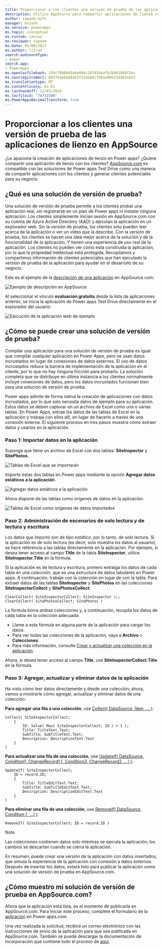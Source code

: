 ```yaml
---
title: Proporcionar a los clientes una versión de prueba de las aplicaciones de lienzo en AppSource | Microsoft Docs
description: Utilice AppSource para compartir aplicaciones de lienzo con los clientes y genere clientes potenciales para su empresa.
author: tapanm-msft
manager: kvivek
ms.service: powerapps
ms.topic: conceptual
ms.custom: canvas
ms.reviewer: tapanm
ms.date: 05/08/2017
ms.author: litran
search.audienceType:
- maker
search.app:
- PowerApps
ms.openlocfilehash: 324c7880643a6e06bc147d1bbafb1b9638b8f2ec
ms.sourcegitcommit: 6b27eae6dd8a53f224a8dc7d0aa00e334d6fed15
ms.translationtype: MT
ms.contentlocale: es-ES
ms.lasthandoff: 12/03/2019
ms.locfileid: "74731598"
ms.PowerAppsDecimalTransform: true
---
```

# <a name="let-customers-test-drive-your-canvas-app-on-appsource"></a>Proporcionar a los clientes una versión de prueba de las aplicaciones de lienzo en AppSource

¿Le apasiona la creación de aplicaciones de lienzo en Power apps? ¿Quiere compartir una aplicación de lienzo con los clientes? [AppSource.com](https://appsource.microsoft.com) es compatible con las soluciones de Power apps Test Drive como una manera de compartir aplicaciones con los clientes y generar clientes potenciales para su negocio.

## <a name="what-is-a-test-drive-solution"></a>¿Qué es una solución de versión de prueba?

Una solución de versión de prueba permite a los clientes probar una aplicación real, sin registrarse en un plan de Power apps ni instalar ninguna aplicación. Los clientes simplemente inician sesión en AppSource.com con su cuenta de Azure Active Directory (AAD) y ejecutan la aplicación en un explorador web. Sin la versión de prueba, los clientes solo pueden leer acerca de la aplicación o ver un vídeo que la describe. Con la versión de prueba, los clientes se hacen una idea mejor acerca de la solución y de la funcionalidad de la aplicación. Y tienen una experiencia de uso real de la aplicación. Los clientes no pueden ver cómo está construida la aplicación, por lo que la propiedad intelectual está protegida. Recopilamos y compartimos información de clientes potenciales que han ejecutado la versión de prueba de la aplicación para ayudar en el desarrollo de su negocio.

Este es el ejemplo de la [descripción de una aplicación](https://go.microsoft.com/fwlink/?linkid=848867) en AppSource.com:

![Ejemplo de descripción en AppSource ](./media/dev-appsource-test-drive/sample-app-source-listing.png)

Al seleccionar el vínculo **evaluación gratuita** desde la lista de aplicaciones anterior, se inicia la aplicación de Power apps Test Drive directamente en el explorador del usuario:

![Ejecución de la aplicación web de ejemplo](./media/dev-appsource-test-drive/sample-app-web-player.png)

## <a name="how-do-i-build-a-test-drive-solution"></a>¿Cómo se puede crear una solución de versión de prueba?
Compilar una aplicación para una solución de versión de prueba es igual que compilar cualquier aplicación en Power Apps, pero se usan datos incrustados en lugar de conexiones de datos externos. El uso de datos incrustados reduce la barrera de implementación de la aplicación en el cliente, por lo que no hay ninguna fricción para probarlo. La solución completa que se distribuye en última instancia a los clientes normalmente incluye conexiones de datos, pero los datos incrustados funcionan bien para una solución de versión de prueba.

Power apps admite de forma nativa la creación de aplicaciones con datos incrustados, por lo que solo necesita datos de ejemplo para su aplicación. Estos datos se deben capturar en un archivo de Excel como una o varias tablas. En Power Apps, extrae los datos de las tablas de Excel en la aplicación y trabaja con ellos allí, en lugar de hacerlo a través de una conexión externa. El siguiente proceso en tres pasos muestra cómo extraer datos y usarlos en la aplicación.

### <a name="step-1-import-data-into-the-app"></a>Paso 1: Importar datos en la aplicación
Suponga que tiene un archivo de Excel con dos tablas: **SiteInspector** y **SitePhotos**.

![Tablas de Excel que se importarán](./media/dev-appsource-test-drive/excel-file.png)

Importe estas dos tablas en Power apps mediante la opción **Agregar datos estáticos a la aplicación**.

![Agregar datos estáticos a la aplicación](./media/dev-appsource-test-drive/static-data.png)

Ahora dispone de las tablas como orígenes de datos en la aplicación.

![Tablas de Excel como orígenes de datos importados](./media/dev-appsource-test-drive/data-sources.png)

### <a name="step-2-handling-read-only-and-read-write-scenarios"></a>Paso 2: Administración de escenarios de solo lectura y de lectura y escritura
Los datos que importó son de tipo *estático*, por lo tanto, de solo lectura. Si la aplicación es de solo lectura (es decir, solo muestra los datos al usuario), se hace referencia a las tablas directamente en la aplicación. Por ejemplo, si desea tener acceso al campo **Title** de la tabla **SiteInspector**, utilice **SiteInspector.Title** en la fórmula.

Si la aplicación es de lectura y escritura, primero extraiga los datos de cada tabla en una *colección*, que es una estructura de datos tabulares en Power apps. A continuación, trabaje con la colección en lugar de con la tabla. Para extraer datos de las tablas **SiteInspector** y **SitePhotos** en las colecciones **SiteInspectorCollect** y **SitePhotosCollect**:

```powerapps-comma
ClearCollect( SiteInspectorCollect; SiteInspector );; 
ClearCollect( SitePhotosCollect; SitePhotos )
```

La fórmula borra ambas colecciones y, a continuación, recopila los datos de cada tabla en la colección adecuada:

* Llame a esta fórmula en alguna parte de la aplicación para cargar los datos.
* Para ver todas las colecciones de la aplicación, vaya a **Archivo** > **Colecciones**.
* Para más información, consulte [Crear y actualizar una colección en la aplicación](../canvas-apps/create-update-collection.md).

Ahora, si desea tener acceso al campo **Title**, use **SiteInspectorCollect.Title** en la fórmula.

### <a name="step-3-add-update-and-delete-data-in-your-app"></a>Paso 3: Agregar, actualizar y eliminar datos de la aplicación
Ha visto cómo leer datos directamente y desde una colección; ahora, vamos a mostrarle cómo agregar, actualizar y eliminar datos de una colección:

**Para agregar una fila a una colección**, use [Collect( DataSource, Item, ... )](../canvas-apps/functions/function-clear-collect-clearcollect.md):

```powerapps-comma
Collect( SiteInspectorCollect;
    {
        ID: Value( Max( SiteInspectorCollect; ID ) + 1 );
        Title: TitleText.Text;
        SubTitle: SubTitleText.Text;
        Description: DescriptionText.Text
    }
)
```

**Para actualizar una fila de una colección**, use [UpdateIf( DataSource, Condition1, ChangeRecord1 [, Condition2, ChangeRecord2, ...] )](../canvas-apps/functions/function-update-updateif.md):

```powerapps-comma
UpdateIf( SiteInspectorCollect;
    ID = record.ID;
    {
        Title: TitleEditText.Text;
        SubTitle: SubTitleEditText.Text;
        Description: DescriptionEditText.Text
    }
)
```

**Para eliminar una fila de una colección**, use [RemoveIf( DataSource, Condition [, ...] )](../canvas-apps/functions/function-remove-removeif.md):

```powerapps-comma
RemoveIf( SiteInspectorCollect; ID = record.ID )
```

> [!NOTE]
> Las colecciones contienen datos solo mientras se ejecuta la aplicación; los cambios se descartan cuando se cierra la aplicación.

En resumen, puede crear una versión de la aplicación con datos insertados, que simula la experiencia de la aplicación con conexión a datos externos. Después de insertar los datos, estará listo para publicar la aplicación como una solución de versión de prueba en AppSource.com.

## <a name="how-do-i-list-my-test-drive-solution-on-appsourcecom"></a>¿Cómo muestro mi solución de versión de prueba en AppSource.com?
Ahora que la aplicación está lista, es el momento de publicarla en AppSource.com. Para iniciar este proceso, complete el formulario de la [aplicación](https://powerapps.microsoft.com/partners/get-listed/) en Power apps.com.

Una vez realizada la solicitud, recibirá un correo electrónico con las instrucciones de envío de la aplicación para que sea publicada en AppSource.com. También se puede descargar la documentación de incorporación que contiene todo el proceso de [aquí](https://go.microsoft.com/fwlink/?linkid=851031).

